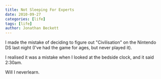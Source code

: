 ```yaml
---
title: Not Sleeping For Experts
date: 2010-09-27
categories: [life]
tags: [life]
author: Jonathan Beckett
---
```


I made the mistake of deciding to figure out "Civilisation" on the Nintendo DS last night (I've had the game for ages, but never played it).

I realised it was a mistake when I looked at the bedside clock, and it said 2:30am.

Will I neverlearn.